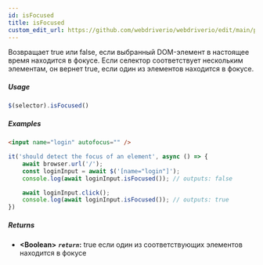 ```yaml
---
id: isFocused
title: isFocused
custom_edit_url: https://github.com/webdriverio/webdriverio/edit/main/packages/webdriverio/src/commands/element/isFocused.ts
---
```


Возвращает true или false, если выбранный DOM-элемент в настоящее время находится в фокусе. Если селектор соответствует 
нескольким элементам, он вернет true, если один из элементов находится в фокусе.

##### Usage

```js
$(selector).isFocused()
```

##### Examples

```html title="index.html"
<input name="login" autofocus="" />
```

```js title="hasFocus.js"
it('should detect the focus of an element', async () => {
    await browser.url('/');
    const loginInput = await $('[name="login"]');
    console.log(await loginInput.isFocused()); // outputs: false

    await loginInput.click();
    console.log(await loginInput.isFocused()); // outputs: true
})
```

##### Returns

- **&lt;Boolean&gt;**
            **<code><var>return</var></code>:**          true если один из соответствующих элементов находится в фокусе